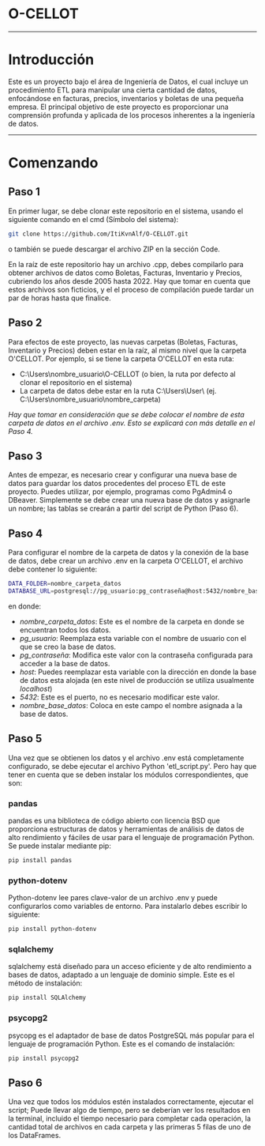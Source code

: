 # O-CELLOT
---

# Introducción

Este es un proyecto bajo el área de Ingeniería de Datos, el cual incluye un procedimiento ETL para manipular una cierta cantidad de datos, enfocándose en facturas, precios, inventarios y boletas de una pequeña empresa. El principal objetivo de este proyecto es proporcionar una comprensión profunda y aplicada de los procesos inherentes a la ingeniería de datos.

---

# Comenzando

## Paso 1

En primer lugar, se debe clonar este repositorio en el sistema, usando el siguiente comando en el cmd (Símbolo del sistema):

```bash
git clone https://github.com/ItiKvnAlf/O-CELLOT.git
```

o también se puede descargar el archivo ZIP en la sección Code.

En la raíz de este repositorio hay un archivo .cpp, debes compilarlo para obtener archivos de datos como Boletas, Facturas, Inventario y Precios, cubriendo los años desde 2005 hasta 2022. Hay que tomar en cuenta que estos archivos son ficticios, y el el proceso de compilación puede tardar un par de horas hasta que finalice.

## Paso 2

Para efectos de este proyecto, las nuevas carpetas (Boletas, Facturas, Inventario y Precios) deben estar en la raíz, al mismo nivel que la carpeta O'CELLOT. Por ejemplo, si se tiene la carpeta O'CELLOT en esta ruta:

- C:\Users\nombre_usuario\O-CELLOT (o bien, la ruta por defecto al clonar el repositorio en el sistema)
- La carpeta de datos debe estar en la ruta C:\Users\User\ (ej. C:\Users\nombre_usuario\nombre_carpeta)

*Hay que tomar en consideración que se debe colocar el nombre de esta carpeta de datos en el archivo .env. Esto se explicará con más detalle en el Paso 4.*

## Paso 3

Antes de empezar, es necesario crear y configurar una nueva base de datos para guardar los datos procedentes del proceso ETL de este proyecto. Puedes utilizar, por ejemplo, programas como PgAdmin4 o DBeaver. Simplemente se debe crear una nueva base de datos y asignarle un nombre; las tablas se crearán a partir del script de Python (Paso 6).

## Paso 4

Para configurar el nombre de la carpeta de datos y la conexión de la base de datos, debe crear un archivo .env en la carpeta O'CELLOT, el archivo debe contener lo siguiente:

```bash
DATA_FOLDER=nombre_carpeta_datos
DATABASE_URL=postgresql://pg_usuario:pg_contraseña@host:5432/nombre_base_datos
```

en donde:

- *nombre_carpeta_datos*: Este es el nombre de la carpeta en donde se encuentran todos los datos.
- *pg_usuario*: Reemplaza esta variable con el nombre de usuario con el que se creo la base de datos.
- *pg_contraseña*: Modifica este valor con la contraseña configurada para acceder a la base de datos.
- *host*: Puedes reemplazar esta variable con la dirección en donde la base de datos esta alojada (en este nivel de producción se utiliza usualmente *localhost*)
- *5432*: Este es el puerto, no es necesario modificar este valor.
- *nombre_base_datos*: Coloca en este campo el nombre asignada a la base de datos.

## Paso 5

Una vez que se obtienen los datos y el archivo .env está completamente configurado, se debe ejecutar el archivo Python 'etl_script.py'. Pero hay que tener en cuenta que se deben instalar los módulos correspondientes, que son:

### pandas
pandas es una biblioteca de código abierto con licencia BSD que proporciona estructuras de datos y herramientas de análisis de datos de alto rendimiento y fáciles de usar para el lenguaje de programación Python. Se puede instalar mediante pip:

```bash
pip install pandas
```

### python-dotenv
Python-dotenv lee pares clave-valor de un archivo .env y puede configurarlos como variables de entorno. Para instalarlo debes escribir lo siguiente:

```bash
pip install python-dotenv
```

### sqlalchemy
sqlalchemy está diseñado para un acceso eficiente y de alto rendimiento a bases de datos, adaptado a un lenguaje de dominio simple. Este es el método de instalación:

```bash
pip install SQLAlchemy
```

### psycopg2
psycopg es el adaptador de base de datos PostgreSQL más popular para el lenguaje de programación Python. Este es el comando de instalación:

```bash
pip install psycopg2
```

## Paso 6

Una vez que todos los módulos estén instalados correctamente, ejecutar el script; Puede llevar algo de tiempo, pero se deberían ver los resultados en la terminal, incluido el tiempo necesario para completar cada operación, la cantidad total de archivos en cada carpeta y las primeras 5 filas de uno de los DataFrames.
